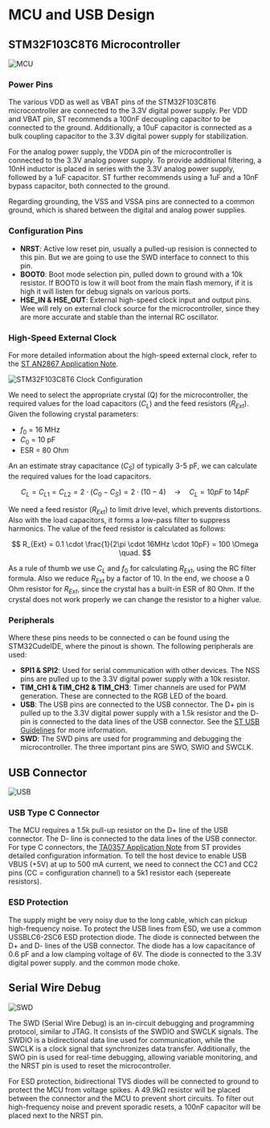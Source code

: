# MCU and USB Design

## STM32F103C8T6 Microcontroller

![MCU](/notes/img/mcu_schematic.png)

### Power Pins

The various VDD as well as VBAT pins of the STM32F103C8T6 microcontroller are connected to the 3.3V digital power supply. Per VDD and VBAT pin, ST recommends a 100nF decoupling capacitor to be connected to the ground. Additionally, a 10uF capacitor is connected as a bulk coupling capacitor to the 3.3V digital power supply for stabilization.

For the analog power supply, the VDDA pin of the microcontroller is connected to the 3.3V analog power supply. To provide additional filtering, a 10nH inductor is placed in series with the 3.3V analog power supply, followed by a 1uF capacitor. ST further recommends using a 1uF and a 10nF bypass capacitor, both connected to the ground.

Regarding grounding, the VSS and VSSA pins are connected to a common ground, which is shared between the digital and analog power supplies.

### Configuration Pins

- **NRST**: Active low reset pin, usually a pulled-up resision is connected to this pin. But we are going to use the SWD interface to connect to
this pin.
- **BOOT0**: Boot mode selection pin, pulled down to ground with a 10k resistor. If BOOT0 is low it will boot from the main flash memory, if it is
  high it will listen for debug signals on various ports.
- **HSE_IN & HSE_OUT**: External high-speed clock input and output pins. Wee will rely on external clock source for the microcontroller, since they are
  more accurate and stable than the internal RC oscillator.

### High-Speed External Clock

For more detailed information about the high-speed external clock, refer to the [ST AN2867 Application Note](/datasheet/AN2867.pdf).

![STM32F103C8T6 Clock Configuration](/notes/img/hse_design.jpeg)

We need to select the appropriate crystal (Q) for the microcontroller, the required values for the load capacitors ($C_L$) and the feed resistors
($R_{Ext}$). Given the following crystal parameters:

- $f_0$ = 16 MHz
- $C_0$ = 10 pF
- ESR = 80 Ohm

An an estimate stray capacitance ($C_{S}$) of typically 3-5 pF, we can calculate the required values for the load capacitors.

$$
C_{L} = C_{L1} = C_{L2} = 2 \cdot (C_0 - C_S) = 2 \cdot (10 - 4) \quad \rightarrow \quad C_{L} = 10 pF \text{ to } 14 pF
$$

We need a feed resistor ($R_{Ext}$) to limit drive level, which prevents distortions. Also with the load capacitors, it forms a low-pass filter
to suppress harmonics. The value of the feed resistor is calculated as follows:

$$
R_{Ext} = 0.1 \cdot \frac{1}{2\pi \cdot 16MHz \cdot 10pF} = 100 \Omega \quad.
$$

As a rule of thumb we use $C_{L}$ and $f_{0}$ for calculating $R_{Ext}$, using the RC filter formula. Also we reduce $R_{Ext}$ by a factor of 10.
In the end, we choose a 0 Ohm resistor for $R_{Ext}$, since the crystal has a built-in ESR of 80 Ohm. If the crystal does not work properly we
can change the resistor to a higher value.

### Peripherals

Where these pins needs to be connected o can be found using the STM32CudeIDE, where the pinout is shown. The following peripherals are used:

- **SPI1 & SPI2**: Used for serial communication with other devices. The NSS pins are pulled up to the 3.3V digital power supply with a 10k
  resistor.
- **TIM_CH1 & TIM_CH2 & TIM_CH3**: Timer channels are used for PWM generation. These are connected to the RGB LED of the board.
- **USB**: The USB pins are connected to the USB connector. The D+ pin is pulled up to the 3.3V digital power supply with a 1.5k resistor and the D-
  pin is connected to the data lines of the USB connector. See the [ST USB Guidelines](/datasheet/AN4879.pdf) for more information.
- **SWD**: The SWD pins are used for programming and debugging the microcontroller. The three important pins are SWO, SWIO and SWCLK. 


## USB Connector

![USB](/notes/img/usb_connector.png)

### USB Type C Connector

The MCU requires a 1.5k pull-up resistor on the D+ line of the USB connector. The D- line is connected to the data lines of the USB connector.
For type C  connectors, the [TA0357 Application Note](/datasheet/TA0357.pdf) from ST provides detailed configuration information. To tell the
host device to enable USB VBUS (+5V) at up to 500 mA current, we need to connect the CC1 and CC2 pins (CC = configuration channel) to a 5k1
resistor each (sepereate resistors). 

### ESD Protection

The supply might be very noisy due to the long cable, which can pickup high-frequency noise. To protect the USB lines from ESD, we use a common
USSBLC6-2SC6 ESD protection diode. The diode is connected between the D+ and D- lines of the USB connector. The diode has a low capacitance of
0.6 pF and a low clamping voltage of 6V. The diode is connected to the 3.3V digital power supply. and the common mode choke.

## Serial Wire Debug

![SWD](/notes/img/swd_connector.png)

The SWD (Serial Wire Debug) is an in-circuit debugging and programming protocol, similar to JTAG. It consists of the SWDIO and SWCLK signals. The SWDIO is a bidirectional data line used for communication, while the SWCLK is a clock signal that synchronizes data transfer. Additionally, the SWO pin is used for real-time debugging, allowing variable monitoring, and the NRST pin is used to reset the microcontroller.

For ESD protection, bidirectional TVS diodes will be connected to ground to protect the MCU from voltage spikes. A 49.9kΩ resistor will be placed between the connector and the MCU to prevent short circuits. To filter out high-frequency noise and prevent sporadic resets, a 100nF capacitor will be placed next to the NRST pin.
